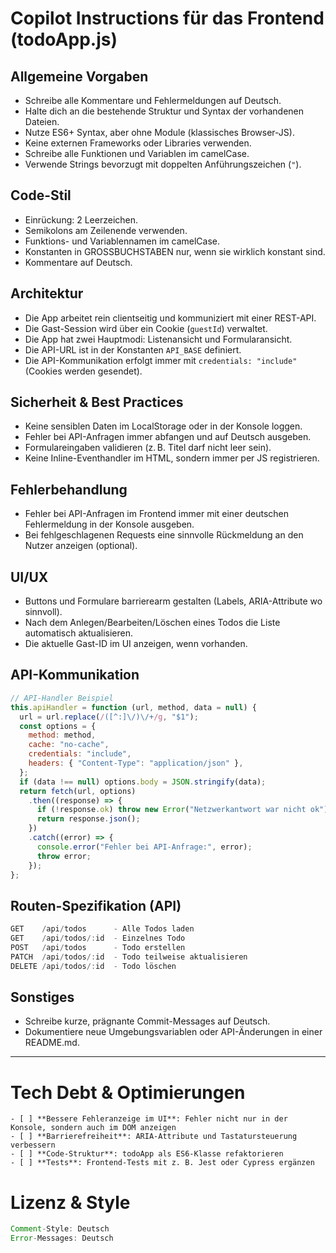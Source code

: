 # Copilot Instructions für das Frontend (todoApp.js)

## Allgemeine Vorgaben

- Schreibe alle Kommentare und Fehlermeldungen auf Deutsch.
- Halte dich an die bestehende Struktur und Syntax der vorhandenen Dateien.
- Nutze ES6+ Syntax, aber ohne Module (klassisches Browser-JS).
- Keine externen Frameworks oder Libraries verwenden.
- Schreibe alle Funktionen und Variablen im camelCase.
- Verwende Strings bevorzugt mit doppelten Anführungszeichen (`"`).

## Code-Stil

- Einrückung: 2 Leerzeichen.
- Semikolons am Zeilenende verwenden.
- Funktions- und Variablennamen im camelCase.
- Konstanten in GROSSBUCHSTABEN nur, wenn sie wirklich konstant sind.
- Kommentare auf Deutsch.

## Architektur

- Die App arbeitet rein clientseitig und kommuniziert mit einer REST-API.
- Die Gast-Session wird über ein Cookie (`guestId`) verwaltet.
- Die App hat zwei Hauptmodi: Listenansicht und Formularansicht.
- Die API-URL ist in der Konstanten `API_BASE` definiert.
- Die API-Kommunikation erfolgt immer mit `credentials: "include"` (Cookies werden gesendet).

## Sicherheit & Best Practices

- Keine sensiblen Daten im LocalStorage oder in der Konsole loggen.
- Fehler bei API-Anfragen immer abfangen und auf Deutsch ausgeben.
- Formulareingaben validieren (z. B. Titel darf nicht leer sein).
- Keine Inline-Eventhandler im HTML, sondern immer per JS registrieren.

## Fehlerbehandlung

- Fehler bei API-Anfragen im Frontend immer mit einer deutschen Fehlermeldung in der Konsole ausgeben.
- Bei fehlgeschlagenen Requests eine sinnvolle Rückmeldung an den Nutzer anzeigen (optional).

## UI/UX

- Buttons und Formulare barrierearm gestalten (Labels, ARIA-Attribute wo sinnvoll).
- Nach dem Anlegen/Bearbeiten/Löschen eines Todos die Liste automatisch aktualisieren.
- Die aktuelle Gast-ID im UI anzeigen, wenn vorhanden.

## API-Kommunikation

```javascript
// API-Handler Beispiel
this.apiHandler = function (url, method, data = null) {
  url = url.replace(/([^:]\/)\/+/g, "$1");
  const options = {
    method: method,
    cache: "no-cache",
    credentials: "include",
    headers: { "Content-Type": "application/json" },
  };
  if (data !== null) options.body = JSON.stringify(data);
  return fetch(url, options)
    .then((response) => {
      if (!response.ok) throw new Error("Netzwerkantwort war nicht ok");
      return response.json();
    })
    .catch((error) => {
      console.error("Fehler bei API-Anfrage:", error);
      throw error;
    });
};
```

## Routen-Spezifikation (API)

```javascript
GET    /api/todos      - Alle Todos laden
GET    /api/todos/:id  - Einzelnes Todo
POST   /api/todos      - Todo erstellen
PATCH  /api/todos/:id  - Todo teilweise aktualisieren
DELETE /api/todos/:id  - Todo löschen
```

## Sonstiges

- Schreibe kurze, prägnante Commit-Messages auf Deutsch.
- Dokumentiere neue Umgebungsvariablen oder API-Änderungen in einer README.md.

---

# Tech Debt & Optimierungen

```PlainText
- [ ] **Bessere Fehleranzeige im UI**: Fehler nicht nur in der Konsole, sondern auch im DOM anzeigen
- [ ] **Barrierefreiheit**: ARIA-Attribute und Tastatursteuerung verbessern
- [ ] **Code-Struktur**: todoApp als ES6-Klasse refaktorieren
- [ ] **Tests**: Frontend-Tests mit z. B. Jest oder Cypress ergänzen
```

# Lizenz & Style

```javascript
Comment-Style: Deutsch
Error-Messages: Deutsch
```
